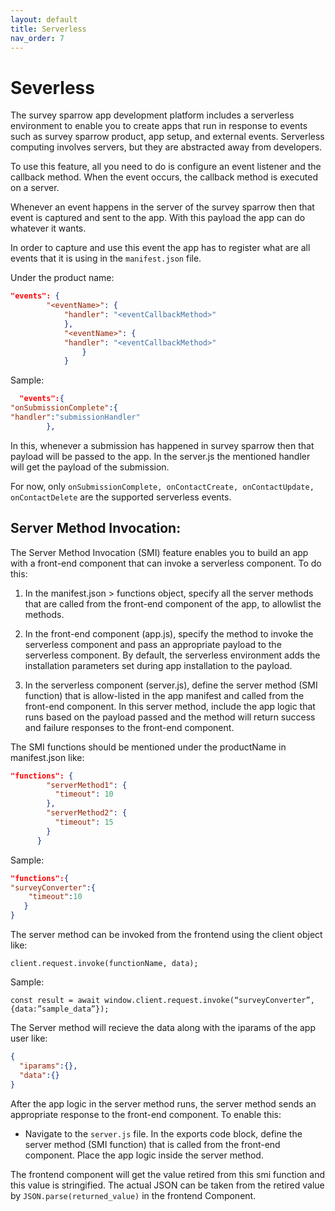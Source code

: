 ```yaml
---
layout: default
title: Serverless
nav_order: 7
---
```


# **Severless**


The survey sparrow app development platform includes a serverless environment to enable you to create apps that run in response to events such as survey sparrow product, app setup, and external events. Serverless computing involves servers, but they are abstracted away from developers.

To use this feature, all you need to do is configure an event listener and the callback method. When the event occurs, the callback method is executed on a server. 


Whenever an event happens in the server of the survey sparrow then that event is captured and sent to the app. With this payload the app can do whatever it wants.

In order to capture and use this event the app has to register what are all events that it is using in the `manifest.json` file.

Under the product name:

```json
"events": {
        "<eventName>": {
            "handler": "<eventCallbackMethod>"
            },
            "<eventName>": {
            "handler": "<eventCallbackMethod>"
                }
            }
```

Sample:
```json
  "events":{
"onSubmissionComplete":{
"handler":"submissionHandler"
        },
```
In this, whenever a submission has happened in survey sparrow then that payload will be passed to the app. In the server.js the mentioned handler will get the payload of the submission.

For now, only `onSubmissionComplete, onContactCreate, onContactUpdate, onContactDelete` are the supported serverless events.

## **Server Method Invocation:**

The Server Method Invocation (SMI) feature enables you to build an app with a front-end component that can invoke a serverless component. To do this:

1. In the manifest.json > functions object, specify all the server methods that are called from the front-end component of the app, to allowlist the methods.

2. In the front-end component (app.js), specify the method to invoke the serverless component and pass an appropriate payload to the serverless component. By default, the serverless environment adds the installation parameters set during app installation to the payload.

3. In the serverless component (server.js), define the server method (SMI function) that is allow-listed in the app manifest and called from the front-end component. In this server method, include the app logic that runs based on the payload passed and the method will return success and failure responses to the front-end component.


The SMI functions should be mentioned under the productName in manifest.json like:

```json
"functions": {
        "serverMethod1": {
          "timeout": 10
        },
        "serverMethod2": {
          "timeout": 15
        }
      }
```

Sample:
```json
"functions":{
"surveyConverter":{       
    "timeout":10
   }
}
```

The server method can be invoked from the frontend using the client object like:

`client.request.invoke(functionName, data);`

Sample:

`const result = await window.client.request.invoke(“surveyConverter”, {data:”sample_data”});
`

The Server method will recieve the data along with the iparams of the app user like:
```json
{
  "iparams":{},
  "data":{}
}
```

After the app logic in the server method runs, the server method sends an appropriate response to the front-end component. To enable this:

- Navigate to the `server.js` file. In the exports code block, define the server method (SMI function) that is called from the front-end component. Place the app logic inside the server method.

The frontend component will get the value retired from this smi function and this value is stringified. The actual JSON can be taken from the retired value by `JSON.parse(returned_value)` in the frontend Component.








